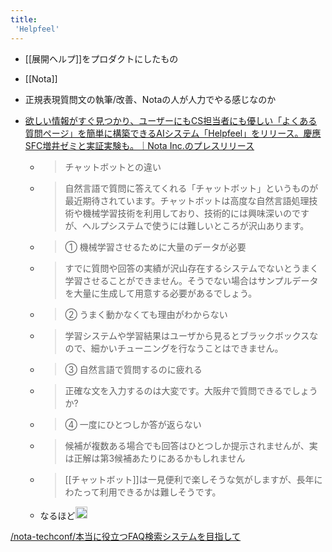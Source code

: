 ```yaml
---
title:
 'Helpfeel'
---
```


- [[展開ヘルプ]]をプロダクトにしたもの
- [[Nota]]

- 正規表現質問文の執筆/改善、Notaの人が人力でやる感じなのか

- [欲しい情報がすぐ見つかり、ユーザーにもCS担当者にも優しい「よくある質問ページ」を簡単に構築できるAIシステム「Helpfeel」をリリース。慶應SFC増井ゼミと実証実験も。｜Nota Inc.のプレスリリース](https://prtimes.jp/main/html/rd/p/000000010.000027275.html)
    - > チャットボットとの違い
    - >  自然言語で質問に答えてくれる「チャットボット」というものが最近期待されています。チャットボットは高度な自然言語処理技術や機械学習技術を利用しており、技術的には興味深いのですが、ヘルプシステムで使うには難しいところが沢山あります。
    - >  ① 機械学習させるために大量のデータが必要
    - >  すでに質問や回答の実績が沢山存在するシステムでないとうまく学習させることができません。そうでない場合はサンプルデータを大量に生成して用意する必要があるでしょう。
    - >  ② うまく動かなくても理由がわからない
    - >  学習システムや学習結果はユーザから見るとブラックボックスなので、細かいチューニングを行なうことはできません。
    - >  ③ 自然言語で質問するのに疲れる
    - >   正確な文を入力するのは大変です。大阪弁で質問できるでしょうか?
    - >  ④ 一度にひとつしか答が返らない
    - >  候補が複数ある場合でも回答はひとつしか提示されませんが、実は正解は第3候補あたりにあるかもしれません
    - > [[チャットボット]]は一見便利で楽しそうな気がしますが、長年にわたって利用できるかは難しそうです。
    - なるほど<img src='https://scrapbox.io/api/pages/blu3mo-public/blu3mo/icon' alt='blu3mo.icon' height="19.5"/>

[/nota-techconf/本当に役立つFAQ検索システムを目指して](https://scrapbox.io/nota-techconf/本当に役立つFAQ検索システムを目指して)
